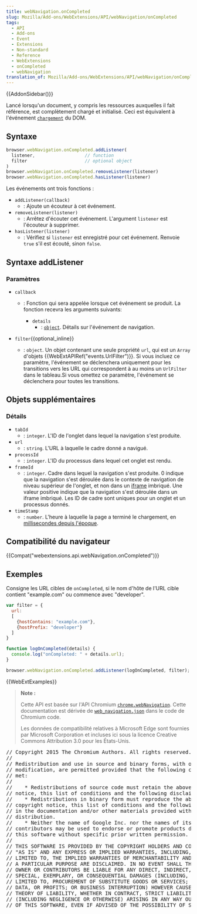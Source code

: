 ```yaml
---
title: webNavigation.onCompleted
slug: Mozilla/Add-ons/WebExtensions/API/webNavigation/onCompleted
tags:
  - API
  - Add-ons
  - Event
  - Extensions
  - Non-standard
  - Reference
  - WebExtensions
  - onCompleted
  - webNavigation
translation_of: Mozilla/Add-ons/WebExtensions/API/webNavigation/onCompleted
---
```

{{AddonSidebar()}}

Lancé lorsqu'un document, y compris les ressources auxquelles il fait référence, est complètement chargé et initialisé. Ceci est équivalent à l'événement [`chargement`](/fr/docs/Web/Events/load) du DOM.

## Syntaxe

```js
browser.webNavigation.onCompleted.addListener(
  listener,                   // function
  filter                      // optional object
)
browser.webNavigation.onCompleted.removeListener(listener)
browser.webNavigation.onCompleted.hasListener(listener)
```

Les événements ont trois fonctions :

- `addListener(callback)`
  - : Ajoute un écouteur à cet événement.
- `removeListener(listener)`
  - : Arrêtez d'écouter cet événement. L'argument `listener` est l'écouteur à supprimer.
- `hasListener(listener)`
  - : Vérifiez si `listener` est enregistré pour cet événement. Renvoie `true` s'il est écouté, sinon `false`.

## Syntaxe addListener

### Paramètres

- `callback`

  - : Fonction qui sera appelée lorsque cet événement se produit. La fonction recevra les arguments suivants:

    - `details`
      - : [`object`](#details). Détails sur l'événement de navigation.

- `filter`{{optional_inline}}
  - : `object`. Un objet contenant une seule propriété `url`, qui est un  `Array` d'objets  {{WebExtAPIRef("events.UrlFilter")}}. Si vous incluez ce paramètre, l'événement se déclenchera uniquement pour les transitions vers les URL qui correspondent à au moins un `UrlFilter` dans le tableau.Si vous omettez ce paramètre, l'événement se déclenchera pour toutes les transitions.

## Objets supplémentaires

### Détails

- `tabId`
  - : `integer`. L'ID de l'onglet dans lequel la navigation s'est produite.
- `url`
  - : `string`. L'URL à laquelle le cadre donné a navigué.
- `processId`
  - : `integer`. L'ID du processus dans lequel cet onglet est rendu.
- `frameId`
  - : `integer`.  Cadre dans lequel la navigation s'est produite. 0 indique que la navigation s'est déroulée dans le contexte de navigation de niveau supérieur de l'onglet, et non dans un [iframe](/fr/docs/Web/HTML/Element/iframe) imbriqué. Une valeur positive indique que la navigation s'est déroulée dans un iframe imbriqué. Les ID de cadre sont uniques pour un onglet et un processus donnés.
- `timeStamp`
  - : `number`. L'heure à laquelle la page a terminé le chargement, en [millisecondes depuis l'époque](https://en.wikipedia.org/wiki/Unix_time).

## Compatibilité du navigateur

{{Compat("webextensions.api.webNavigation.onCompleted")}}

## Exemples

Consigne les URL cibles de `onCompleted`, si le nom d'hôte de l'URL cible contient "example.com" ou commence avec "developer".

```js
var filter = {
  url:
  [
    {hostContains: "example.com"},
    {hostPrefix: "developer"}
  ]
}

function logOnCompleted(details) {
  console.log("onCompleted: " + details.url);
}

browser.webNavigation.onCompleted.addListener(logOnCompleted, filter);
```

{{WebExtExamples}}

> **Note :**
>
> Cette API est basée sur l'API Chromium [`chrome.webNavigation`](https://developer.chrome.com/extensions/webNavigation). Cette documentation est dérivée de [`web_navigation.json`](https://chromium.googlesource.com/chromium/src/+/master/chrome/common/extensions/api/web_navigation.json) dans le code de Chromium code.
>
> Les données de compatibilité relatives à Microsoft Edge sont fournies par Microsoft Corporation et incluses ici sous la licence Creative Commons Attribution 3.0 pour les États-Unis.

<div class="hidden"><pre>// Copyright 2015 The Chromium Authors. All rights reserved.
//
// Redistribution and use in source and binary forms, with or without
// modification, are permitted provided that the following conditions are
// met:
//
//    * Redistributions of source code must retain the above copyright
// notice, this list of conditions and the following disclaimer.
//    * Redistributions in binary form must reproduce the above
// copyright notice, this list of conditions and the following disclaimer
// in the documentation and/or other materials provided with the
// distribution.
//    * Neither the name of Google Inc. nor the names of its
// contributors may be used to endorse or promote products derived from
// this software without specific prior written permission.
//
// THIS SOFTWARE IS PROVIDED BY THE COPYRIGHT HOLDERS AND CONTRIBUTORS
// "AS IS" AND ANY EXPRESS OR IMPLIED WARRANTIES, INCLUDING, BUT NOT
// LIMITED TO, THE IMPLIED WARRANTIES OF MERCHANTABILITY AND FITNESS FOR
// A PARTICULAR PURPOSE ARE DISCLAIMED. IN NO EVENT SHALL THE COPYRIGHT
// OWNER OR CONTRIBUTORS BE LIABLE FOR ANY DIRECT, INDIRECT, INCIDENTAL,
// SPECIAL, EXEMPLARY, OR CONSEQUENTIAL DAMAGES (INCLUDING, BUT NOT
// LIMITED TO, PROCUREMENT OF SUBSTITUTE GOODS OR SERVICES; LOSS OF USE,
// DATA, OR PROFITS; OR BUSINESS INTERRUPTION) HOWEVER CAUSED AND ON ANY
// THEORY OF LIABILITY, WHETHER IN CONTRACT, STRICT LIABILITY, OR TORT
// (INCLUDING NEGLIGENCE OR OTHERWISE) ARISING IN ANY WAY OUT OF THE USE
// OF THIS SOFTWARE, EVEN IF ADVISED OF THE POSSIBILITY OF SUCH DAMAGE.
</pre></div>
